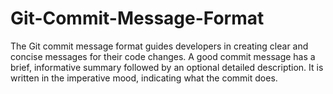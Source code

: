 # Git-Commit-Message-Format
The Git commit message format guides developers in creating clear and concise messages for their code changes. A good commit message has a brief, informative summary followed by an optional detailed description. It is written in the imperative mood, indicating what the commit does.
